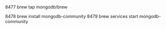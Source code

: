  8477  brew tap mongodb/brew


 8478  brew install mongodb-community
 8479  brew services start mongodb-community
